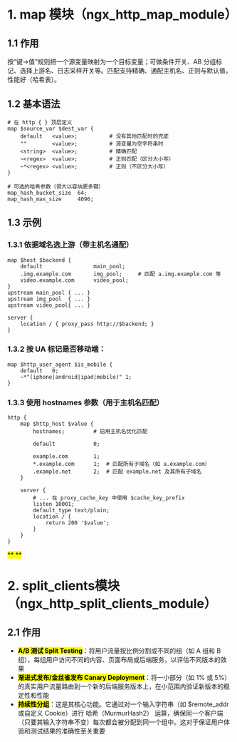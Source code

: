 # 1. map 模块（ngx_http_map_module）
## 1.1 作用
按“键→值”规则把一个源变量映射为一个目标变量；可做条件开关、AB 分组标记、选择上游名、日志采样开关等。匹配支持精确、通配主机名、正则与默认值，性能好（哈希表）。
## 1.2 基本语法

```nginx
# 在 http { } 顶层定义
map $source_var $dest_var {
    default   <value>;          # 没有其他匹配时的兜底
    ""        <value>;          # 源变量为空字符串时
    <string>  <value>;          # 精确匹配
    ~<regex>  <value>;          # 正则匹配（区分大小写）
    ~*<regex> <value>;          # 正则（不区分大小写）
}

# 可选的哈希参数（调大以容纳更多键）
map_hash_bucket_size  64;
map_hash_max_size     4096;
```

## 1.3 示例
### 1.3.1 依据域名选上游（带主机名通配）
```nginx
map $host $backend {
    default                main_pool;
    .img.example.com       img_pool;     # 匹配 a.img.example.com 等
    video.example.com      video_pool;
}
upstream main_pool { ... }
upstream img_pool  { ... }
upstream video_pool{ ... }

server {
    location / { proxy_pass http://$backend; }
}
```

### 1.3.2 按 UA 标记是否移动端：

```nginx
map $http_user_agent $is_mobile {
    default   0;
    ~*"(iphone|android|ipad|mobile)" 1;
}
```

### 1.3.3 使用 hostnames 参数（用于主机名匹配）

```nginx
http {
    map $http_host $value {
        hostnames;         # 启用主机名优化匹配

        default            0;

        example.com        1;
        *.example.com      1;  # 匹配所有子域名（如 a.example.com）
        .example.net       2;  # 匹配 example.net 及其所有子域名
    }
    
    server {
        # ... 在 proxy_cache_key 中使用 $cache_key_prefix
        listen 10001;
        default_type text/plain;
        location / {
            return 200 '$value';
        }
    }
}
```

<mark>** **</mark>

# 2. split_clients模块（ngx_http_split_clients_module）
## 2.1 作用
- <mark>**A/B 测试 Split Testing**</mark>：将用户流量按比例分割成不同的组（如 A 组和 B 组），每组用户访问不同的内容、页面布局或后端服务，以评估不同版本的效果
- <mark>**渐进式发布/金丝雀发布 Canary Deployment**</mark>：将一小部分（如 1% 或 5%）的真实用户流量路由到一个新的后端服务版本上，在小范围内验证新版本的稳定性和性能
- <mark>**持续性分组**</mark>：这是其核心功能。它通过对一个输入字符串（如 $remote_addr 或自定义 Cookie）进行 哈希（MurmurHash2） 运算，确保同一个客户端（只要其输入字符串不变）每次都会被分配到同一个组中。这对于保证用户体验和测试结果的准确性至关重要
